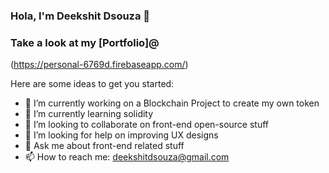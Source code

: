 ### Hola, I'm Deekshit Dsouza 👋
### Take a look at my [Portfolio]@
(https://personal-6769d.firebaseapp.com/)

Here are some ideas to get you started:

- 🔭 I’m currently working on a Blockchain Project to create my own token
- 🌱 I’m currently learning solidity
- 👯 I’m looking to collaborate on front-end open-source stuff
- 🤔 I’m looking for help on improving UX designs
- 💬 Ask me about front-end related stuff
- 📫 How to reach me: deekshitdsouza@gmail.com


